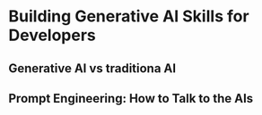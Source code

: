 # Building Generative AI Skills for Developers

## Generative AI vs traditiona AI

## Prompt Engineering: How to Talk to the AIs

